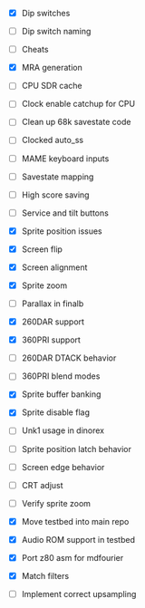 - [x] Dip switches
- [ ] Dip switch naming
- [ ] Cheats
- [x] MRA generation

- [ ] CPU SDR cache
- [ ] Clock enable catchup for CPU
- [ ] Clean up 68k savestate code
- [ ] Clocked auto_ss

- [ ] MAME keyboard inputs
- [ ] Savestate mapping
- [ ] High score saving
- [ ] Service and tilt buttons


- [x] Sprite position issues
- [x] Screen flip
- [x] Screen alignment
- [x] Sprite zoom
- [ ] Parallax in finalb
- [x] 260DAR support
- [x] 360PRI support
- [ ] 260DAR DTACK behavior
- [ ] 360PRI blend modes
- [x] Sprite buffer banking
- [x] Sprite disable flag
- [ ] Unk1 usage in dinorex
- [ ] Sprite position latch behavior
- [ ] Screen edge behavior
- [ ] CRT adjust
- [ ] Verify sprite zoom


- [x] Move testbed into main repo
- [x] Audio ROM support in testbed
- [x] Port z80 asm for mdfourier
- [x] Match filters
- [ ] Implement correct upsampling


